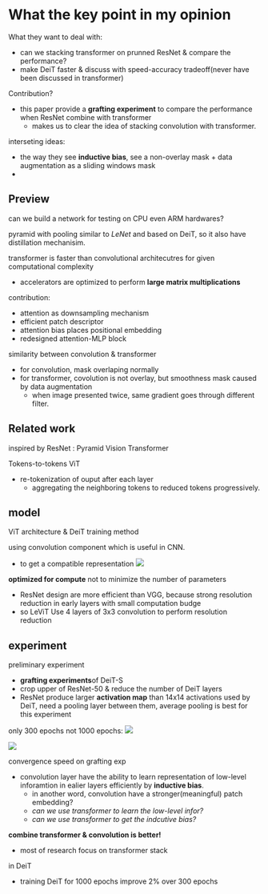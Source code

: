 # What the key point in my opinion

What they want to deal with:
* can we stacking transformer on prunned ResNet & compare the performance?
* make DeiT faster & discuss with speed-accuracy tradeoff(never have been discussed in transformer)


Contribution?
* this paper provide a **grafting experiment** to compare the performance when ResNet combine with transformer
	* makes us to clear the idea of stacking convolution with transformer.

interseting ideas:
* the way they see **inductive bias**, see a non-overlay mask + data augmentation as a sliding windows mask
* 


## Preview
can we build a network for testing on CPU even ARM hardwares?

pyramid with pooling similar  to *LeNet*
and based on DeiT, so it also have distillation mechanisim.

transformer is faster than convolutional architecutres for given computational complexity
* accelerators are optimized to perform **large matrix multiplications**

contribution:
* attention as downsampling mechanism
* efficient patch descriptor
* attention bias places positional embedding
* redesigned attention-MLP block

similarity between convolution & transformer
* for convolution, mask overlaping normally
* for transformer, covolution is not overlay, but smoothness mask caused by data augmentation
	* when image presented twice, same gradient goes through different filter.


## Related work
inspired by ResNet : Pyramid Vision Transformer

Tokens-to-tokens ViT
* re-tokenization of ouput after each layer
	* aggregating the neighboring tokens to reduced tokens progressively.

## model
ViT architecture & DeiT training method

using convolution component which is useful in CNN.
* to get a compatible representation
![](https://i.imgur.com/5QGRrpz.png)

**optimized for compute** not to minimize the number of parameters
* ResNet design are more efficient than VGG, because strong resolution reduction in early layers with small computation budge
* so LeViT Use 4 layers of 3x3 convolution to perform resolution reduction

## experiment
preliminary experiment
* **grafting experiments**of DeiT-S
* crop upper of ResNet-50 & reduce the number of DeiT layers
* ResNet produce larger **activation map** than 14x14 activations used by DeiT, need a pooling layer between them, average pooling is best for this experiment


only 300 epochs not 1000 epochs:
![](https://i.imgur.com/pMmEXLN.png)

![](https://i.imgur.com/3fnxmQY.png)

convergence speed on grafting exp
- convolution layer have the ability to learn representation of low-level inforamtion in ealier layers efficiently by **inductive bias**.
	- in another word, convolution have a stronger(meaningful) patch embedding?
	- *can we use transformer to learn the low-level infor?* 
	* *can we use transformer to get the indcutive bias?* 

**combine transformer & convolution is better!**
* most of research focus on transformer stack


in DeiT
* training DeiT for 1000 epochs improve 2% over 300 epochs

